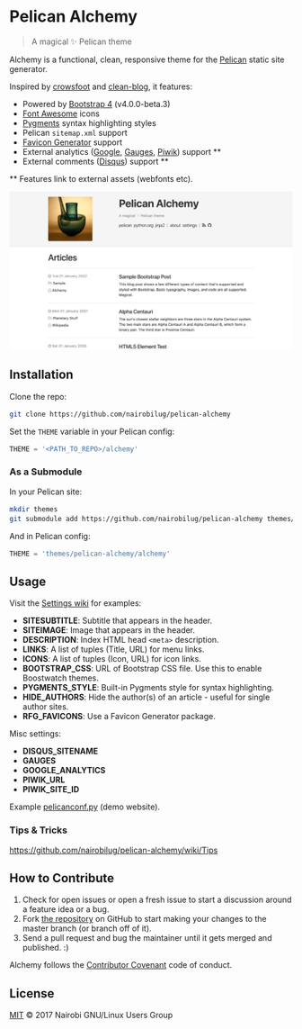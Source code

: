 # Pelican Alchemy

> A magical ✨ Pelican theme

Alchemy is a functional, clean, responsive theme for the [Pelican](http://getpelican.com) static site generator.

Inspired by [crowsfoot](http://github.com/porterjamesj/crowsfoot) and [clean-blog](https://github.com/BlackrockDigital/startbootstrap-clean-blog), it features:

- Powered by [Bootstrap 4](https://getbootstrap.com/) (v4.0.0-beta.3)
- [Font Awesome](http://fontawesome.io/) icons
- [Pygments](http://pygments.org/) syntax highlighting styles
- Pelican `sitemap.xml` support
- [Favicon Generator](http://realfavicongenerator.net/) support
- External analytics ([Google](https://analytics.google.com), [Gauges](https://gaug.es), [Piwik](https://piwik.org)) support **
- External comments ([Disqus](https://disqus.com)) support **

** Features link to external assets (webfonts etc).

![](screenshot.jpg)

## Installation

Clone the repo:

```bash
git clone https://github.com/nairobilug/pelican-alchemy
```

Set the `THEME` variable in your Pelican config:

```python
THEME = '<PATH_TO_REPO>/alchemy'
```

### As a Submodule

In your Pelican site:

```bash
mkdir themes
git submodule add https://github.com/nairobilug/pelican-alchemy themes/pelican-alchemy
```

And in Pelican config:

```python
THEME = 'themes/pelican-alchemy/alchemy'
```

## Usage

Visit the [Settings wiki](https://github.com/nairobilug/pelican-alchemy/wiki/Settings) for examples:

- **SITESUBTITLE**: Subtitle that appears in the header.
- **SITEIMAGE**: Image that appears in the header.
- **DESCRIPTION**: Index HTML head `<meta>` description.
- **LINKS**: A list of tuples (Title, URL) for menu links.
- **ICONS**: A list of tuples (Icon, URL) for icon links.
- **BOOTSTRAP_CSS**: URL of Bootstrap CSS file. Use this to enable Boostwatch themes.
- **PYGMENTS_STYLE**: Built-in Pygments style for syntax highlighting.
- **HIDE_AUTHORS**: Hide the author(s) of an article - useful for single author sites.
- **RFG_FAVICONS**: Use a Favicon Generator package.

Misc settings:

- **DISQUS_SITENAME**
- **GAUGES**
- **GOOGLE_ANALYTICS**
- **PIWIK_URL**
- **PIWIK_SITE_ID**

Example [pelicanconf.py](https://github.com/nairobilug/pelican-alchemy/blob/demo/pelicanconf.py) (demo website).

### Tips & Tricks

https://github.com/nairobilug/pelican-alchemy/wiki/Tips

## How to Contribute

1. Check for open issues or open a fresh issue to start a discussion around a feature idea or a bug.
1. Fork [the repository](https://github.com/nairobilug/pelican-alchemy) on GitHub to start making your changes to the master branch (or branch off of it).
1. Send a pull request and bug the maintainer until it gets merged and published. :)

Alchemy follows the [Contributor Covenant](CODE_OF_CONDUCT.md) code of conduct.

## License

[MIT](LICENSE) © 2017 Nairobi GNU/Linux Users Group
